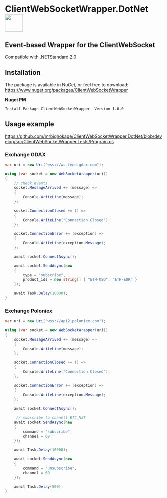 # ClientWebSocketWrapper.DotNet <img src="http://danpatrascu.com/wp-content/uploads/2017/12/download.png" width="56" />

## Event-based Wrapper for the ClientWebSocket

Compatible with .NETStandard 2.0

## Installation
The package is available in NuGet, or feel free to download:
https://www.nuget.org/packages/ClientWebSocketWrapper

**Nuget PM**
```
Install-Package ClientWebSocketWrapper -Version 1.0.0
```

## Usage example

https://github.com/mrbighokage/ClientWebSocketWrapper.DotNet/blob/develop/src/ClientWebSocketWrapper.Tests/Program.cs

### Exchange GDAX

```csharp
var uri = new Uri("wss://ws-feed.gdax.com");

using (var socket = new WebSocketWrapper(uri))
{
    // check events
    socket.MessageArrived += (message) =>
    {
        Console.WriteLine(message);
    };

    socket.ConnectionClosed += () =>
    {
        Console.WriteLine("Connection Closed");
    };

    socket.ConnectionError += (exception) =>
    {
        Console.WriteLine(exception.Message);
    };

    await socket.ConnectAsync();

    await socket.SendAsync(new
    {
        type = "subscribe",
        product_ids = new string[] { "ETH-USD", "ETH-EUR" }
    });

    await Task.Delay(10000);
}
```

### Exchange Poloniex

```csharp
var uri = new Uri("wss://api2.poloniex.com");

using (var socket = new WebSocketWrapper(uri))
{
    socket.MessageArrived += (message) =>
    {
        Console.WriteLine(message);
    };

    socket.ConnectionClosed += () =>
    {
        Console.WriteLine("Connection Closed");
    };

    socket.ConnectionError += (exception) =>
    {
        Console.WriteLine(exception.Message);
    };
    
    await socket.ConnectAsync();

     // subscribe to chanell BTC_NXT
    await socket.SendAsync(new
    {
        command = "subscribe",
        channel = 69
    });

    await Task.Delay(10000);

    await socket.SendAsync(new
    {
        command = "unsubscribe",
        channel = 69
    });
    
    await Task.Delay(500);
}
```

